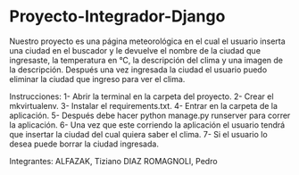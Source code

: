 # Proyecto-Integrador-Django

Nuestro proyecto es una página meteorológica en el cual el usuario inserta una ciudad en el buscador y le
devuelve el nombre de la ciudad que ingresaste, la temperatura en °C, la descripción del clima y una imagen
de la descripción. Después una vez ingresada la ciudad el usuario puedo eliminar la ciudad que ingreso para
ver el clima.

Instrucciones:
  1- Abrir la terminal en la carpeta del proyecto.
  2- Crear el mkvirtualenv.
  3- Instalar el requirements.txt.
  4- Entrar en la carpeta de la aplicación.
  5- Después debe hacer python manage.py runserver para correr la aplicación.
  6- Una vez que este corriendo la aplicación el usuario tendrá que insertar la ciudad del cual quiera saber el clima.
  7- Si el usuario lo desea puede borrar la ciudad ingresada.


Integrantes:
  ALFAZAK, Tiziano
  DIAZ ROMAGNOLI, Pedro

